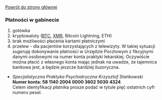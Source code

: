 <a href="https://gabinetpsychiatra.pl"> Powrót do strony głównej </a>

### Płatności w gabinecie

1. gotówka
2. kryptowaluty ([BTC](http://btc.psychiatra.eth.link/), [XMR](http://xmr.psychiatra.eth.link/), Bitcoin Lightning, ETH)
3. brak możliwości płacenia kartami płatniczymi
4. przelew - dla pacjentów korzystających z telewizyty. W takiej sytuacji _sugeruję_ dokonywanie płatności w Urzędzie Pocztowym z fikcyjnymi danymi osobowymi na numer konta praktyki lekarskiej. Oczywiście można płacić z własnego konta mając jednak na uwadze, że tajemnica bankowa jest, a będzie jeszcze bardziej iluzoryczna.<br>
- _Specjalistyczna Praktyka Psychiatryczna Krzysztof Stańkowski_ <br>
**Numer konta: 58 1140 2004 0000 3602 5030 4324**<br>
Celem identyfikacji płatnika prosze podać w tytule pięć ostatnich cyfr numeru pesel.
